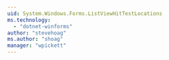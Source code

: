 ```yaml
---
uid: System.Windows.Forms.ListViewHitTestLocations
ms.technology: 
  - "dotnet-winforms"
author: "stevehoag"
ms.author: "shoag"
manager: "wpickett"
---
```

